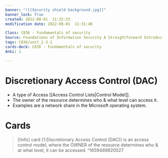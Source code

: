 ```yaml
---
banner: "![[Security shield background.jpg]]"
banner_lock: True
created: 2022-08-01  11:32:33
modification date: 2022-08-01  11:31:48

Class: C836 - Fundamentals of security
Source: Foundations of Information Security A Straightforward Introduction
tags: C836/unit_2-3-1
cards-deck: C836 - Fundamentals of security
Anki: 1

---
```


# Discretionary Access Control (DAC)
- A type of Access [[Access Control Lists|Control Model]].
- The owner of the resource determines who & what level can access it.
- Examples are a network share in the Microsoft operating system.

# Cards
>[!info] card
>{1:Discretionary Access Control (DAC)} is an access control model, where the OWNER of the resource determines who & at what level, it can be accessed.
^1659489820027

